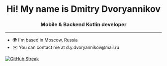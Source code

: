 <h1 align="center">Hi! My name is Dmitry Dvoryannikov</h1>
<h3 align="center">Mobile & Backend Kotlin developer</h3>
<hr>
<ul>
  <li>🌍 I`m based in Moscow, Russia</li>
  <li>✉️ You can contact me at d.y.dvoryannikov@mail.ru</li>
</ul>

[![GitHub Streak](https://streak-stats.demolab.com/?user=ItzEphir)](https://git.io/streak-stats)
